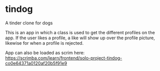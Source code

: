 # tindog
A tinder clone for dogs

This is an app in which a class is used to get the different profiles on the app. If the user likes a profile, 
a like will show up over the profile picture, likewise for when a profile is rejected. 

App can also be loaded as scrim here: https://scrimba.com/learn/frontend/solo-project-tindog-co0e64371a0120af20b5f91e9